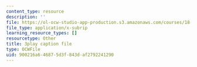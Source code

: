```yaml
---
content_type: resource
description: ''
file: https://ol-ocw-studio-app-production.s3.amazonaws.com/courses/18-06sc-linear-algebra-fall-2011/900216a646875d3f843daf2792241290_cfn2ZUuWPd0.vtt
file_type: application/x-subrip
learning_resource_types: []
resourcetype: Other
title: 3play caption file
type: OCWFile
uid: 900216a6-4687-5d3f-843d-af2792241290
---
```

